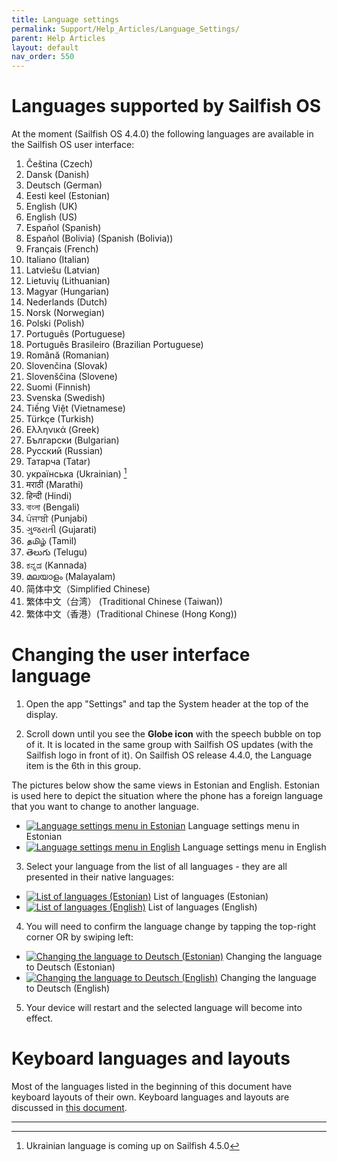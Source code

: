 ```yaml
---
title: Language settings
permalink: Support/Help_Articles/Language_Settings/
parent: Help Articles
layout: default
nav_order: 550
---
```



# Languages supported by Sailfish OS

At the moment (Sailfish OS 4.4.0) the following languages are available in the Sailfish OS user interface:

1.  Čeština (Czech)
2.  Dansk (Danish)
3.  Deutsch (German)
4.  Eesti keel (Estonian)
5.  English (UK)
6.  English (US)
7.  Español (Spanish)
8.  Español (Bolivia) (Spanish (Bolivia))
9.  Français (French)
10. Italiano (Italian)
11. Latviešu (Latvian)
12. Lietuvių (Lithuanian)
13. Magyar (Hungarian)
14. Nederlands (Dutch)
15. Norsk (Norwegian)
16. Polski (Polish)
17. Português (Portuguese)
18. Português Brasileiro (Brazilian Portuguese)
19. Română (Romanian)
20. Slovenčina (Slovak)
21. Slovenščina (Slovene)
22. Suomi (Finnish)
23. Svenska (Swedish)
24. Tiếng Việt (Vietnamese)
25. Türkçe (Turkish)
26. Ελληνικά (Greek)
27. Български (Bulgarian)
28. Русский (Russian)
29. Татарча (Tatar)
30. українська (Ukrainian) [^1]
31. मराठी (Marathi)
32. हिन्दी (Hindi)
33. বাংলা (Bengali)
34. ਪੰਜਾਬੀ (Punjabi)
35. ગુજરાતી (Gujarati)
36. தமிழ் (Tamil)
37. తెలుగు (Telugu)
38. ಕನ್ನಡ (Kannada)
39. മലയാളം (Malayalam)
40. 简体中文（Simplified Chinese)
41. 繁体中文（台湾） (Traditional Chinese (Taiwan))
42. 繁体中文（香港）(Traditional Chinese (Hong Kong))



# Changing the user interface language

1) Open the app "Settings" and tap the System header at the top of the display.

2) Scroll down until you see the **Globe icon** with the speech bubble on top of it. It is located in the same group with Sailfish OS updates (with the Sailfish logo in front of it). On Sailfish OS release 4.4.0, the Language item is the 6th in this group.

The pictures below show the same views in Estonian and English. Estonian is used here to depict the situation where the phone has a foreign language that you want to change to another language.

<div class="flex-images" markdown="1">

* <a href="Language_settings_est.png"><img src="Language_settings_est.png" alt="Language settings menu in Estonian"></a>
  <span class="md_figcaption">
    Language settings menu in Estonian
  </span>
* <a href="Language_settings_en.png"><img src="Language_settings_en.png" alt="Language settings menu in English"></a>
  <span class="md_figcaption">
    Language settings menu in English
  </span>
</div>



3) Select your language from the list of all languages - they are all presented in their native languages:

<div class="flex-images" markdown="1">

* <a href="Language_languages_est.png"><img src="Language_languages_est.png" alt="List of languages (Estonian)"></a>
  <span class="md_figcaption">
    List of languages (Estonian)
  </span>
* <a href="Language_languages_en.png"><img src="Language_languages_en.png" alt="List of languages (English)"></a>
  <span class="md_figcaption">
    List of languages (English)
  </span>
</div>



4) You will need to confirm the language change by tapping the top-right corner OR by swiping left:

<div class="flex-images" markdown="1">

* <a href="Language_change_est.png"><img src="Language_change_est.png" alt="Changing the language to Deutsch (Estonian)"></a>
  <span class="md_figcaption">
    Changing the language to Deutsch (Estonian)
  </span>
* <a href="Language_change_en.png"><img src="Language_change_en.png" alt="Changing the language to Deutsch (English)"></a>
  <span class="md_figcaption">
    Changing the language to Deutsch (English)
  </span>
</div>



5) Your device will restart and the selected language will become into effect.
  

# Keyboard languages and layouts

Most of the languages listed in the beginning of this document have keyboard layouts of their own.
Keyboard languages and layouts are discussed in [this document](https://docs.sailfishos.org/Support/Help_Articles/Text_Input_Settings/).

- - - - -
[^1]: Ukrainian language is coming up on Sailfish 4.5.0




